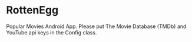 # RottenEgg
Popular Movies Android App.
Please put The Movie Database (TMDb) and YouTube api keys in the Config class.
